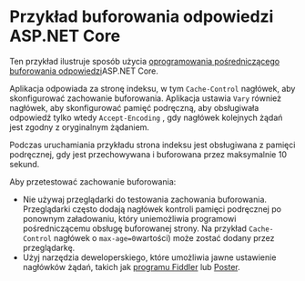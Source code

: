 # <a name="aspnet-core-response-caching-sample"></a>Przykład buforowania odpowiedzi ASP.NET Core

Ten przykład ilustruje sposób użycia [oprogramowania pośredniczącego buforowania odpowiedzi](https://docs.microsoft.com/aspnet/core/performance/caching/middleware)ASP.NET Core.

Aplikacja odpowiada za stronę indeksu, w tym `Cache-Control` nagłówek, aby skonfigurować zachowanie buforowania. Aplikacja ustawia `Vary` również nagłówek, aby skonfigurować pamięć podręczną, aby obsługiwała odpowiedź tylko wtedy `Accept-Encoding` , gdy nagłówek kolejnych żądań jest zgodny z oryginalnym żądaniem.

Podczas uruchamiania przykładu strona indeksu jest obsługiwana z pamięci podręcznej, gdy jest przechowywana i buforowana przez maksymalnie 10 sekund.

Aby przetestować zachowanie buforowania:

* Nie używaj przeglądarki do testowania zachowania buforowania. Przeglądarki często dodają nagłówek kontroli pamięci podręcznej po ponownym załadowaniu, który uniemożliwia programowi pośredniczącemu obsługę buforowanej strony. Na przykład `Cache-Control` nagłówek o `max-age=0`wartości) może zostać dodany przez przeglądarkę.
* Użyj narzędzia deweloperskiego, które umożliwia jawne ustawienie nagłówków żądań, takich jak <a href="https://www.telerik.com/fiddler">programu Fiddler</a> lub <a href="https://www.getpostman.com/">Poster</a>.
